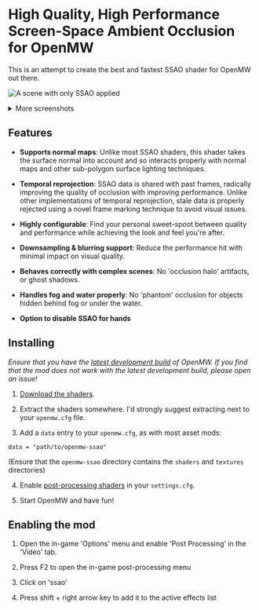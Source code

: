 # High Quality, High Performance Screen-Space Ambient Occlusion for OpenMW

This is an attempt to create the best and fastest SSAO shader for OpenMW out there.

![A scene with only SSAO applied](https://i.imgur.com/KvtVvzj.png)

<details>
    <summary>More screenshots</summary>
    <p>SSAO enabled</p>
    <img src="https://i.imgur.com/93YEP5n.png" alt="SSAO enabled">
    <p>SSAO disabled</p>
    <img src="https://i.imgur.com/AbAsgZP.png" alt="SSAO disabled">
</details>

## Features

- **Supports normal maps**: Unlike most SSAO shaders, this shader takes the surface normal into account and so
interacts properly with normal maps and other sub-polygon surface lighting techniques.

- **Temporal reprojection**: SSAO data is shared with past frames, radically improving the quality of occlusion with
improving performance. Unlike other implementations of temporal reprojection, stale data is properly rejected using a
novel frame marking technique to avoid visual issues.

- **Highly configurable**: Find your personal sweet-spoot between quality and performance while achieving the look and
feel you're after.

- **Downsampling & blurring support**: Reduce the performance hit with minimal impact on visual quality.

- **Behaves correctly with complex scenes**: No 'occlusion halo' artifacts, or ghost shadows.

- **Handles fog and water properly**: No 'phantom' occlusion for objects hidden behind fog or under the water.

- **Option to disable SSAO for hands**

## Installing

*Ensure that you have the [latest development build](https://openmw.org/downloads/) of OpenMW. If you find that the mod
does not work with the latest development build, please open an issue!*

1. [Download the shaders](https://github.com/zesterer/openmw-ssao/archive/refs/heads/main.zip).

2. Extract the shaders somewhere. I'd strongly suggest extracting next to your `openmw.cfg` file.

3. Add a `data` entry to your `openmw.cfg`, as with most asset mods:

```
data = "path/to/openmw-ssao"
```

(Ensure that the `openmw-ssao` directory contains the `shaders` and `textures` directories)

4. Enable [post-processing shaders](https://openmw.readthedocs.io/en/latest/reference/modding/settings/postprocessing.html#enabled) in your `settings.cfg`.

5. Start OpenMW and have fun!

## Enabling the mod

1. Open the in-game 'Options' menu and enable 'Post Processing' in the 'Video' tab.

2. Press F2 to open the in-game post-processing menu

3. Click on 'ssao'

4. Press shift + right arrow key to add it to the active effects list
